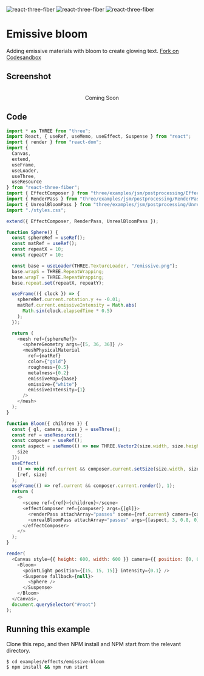 ![react-three-fiber](https://img.shields.io/badge/dynamic/json?url=https://raw.githubusercontent.com/onion2k/r3f-by-example/develop/examples/effects/emissive-bloom/package.json&label=react-three-fiber&query=$.dependencies['react-three-fiber']&color=green) ![react-three-fiber](https://img.shields.io/badge/dynamic/json?url=https://raw.githubusercontent.com/onion2k/r3f-by-example/develop/examples/effects/emissive-bloom/package.json&label=three&query=$.dependencies['three']&color=green) ![react-three-fiber](https://img.shields.io/badge/dynamic/json?url=https://raw.githubusercontent.com/onion2k/r3f-by-example/develop/examples/effects/emissive-bloom/package.json&label=@react-three/drei&query=$.dependencies['@react-three/drei']&color=green)

# Emissive bloom

Adding emissive materials with bloom to create glowing text. [Fork on Codesandbox](https://githubbox.com/onion2k/r3f-by-example/tree/develop/examples/effects/emissive-bloom)

## Screenshot
<div align="center">
  <br>
    Coming Soon
  <br>
</div>

## Code
```js
import * as THREE from "three";
import React, { useRef, useMemo, useEffect, Suspense } from "react";
import { render } from "react-dom";
import {
  Canvas,
  extend,
  useFrame,
  useLoader,
  useThree,
  useResource
} from "react-three-fiber";
import { EffectComposer } from "three/examples/jsm/postprocessing/EffectComposer";
import { RenderPass } from "three/examples/jsm/postprocessing/RenderPass";
import { UnrealBloomPass } from "three/examples/jsm/postprocessing/UnrealBloomPass";
import "./styles.css";

extend({ EffectComposer, RenderPass, UnrealBloomPass });

function Sphere() {
  const sphereRef = useRef();
  const matRef = useRef();
  const repeatX = 10;
  const repeatY = 10;

  const base = useLoader(THREE.TextureLoader, "/emissive.png");
  base.wrapS = THREE.RepeatWrapping;
  base.wrapT = THREE.RepeatWrapping;
  base.repeat.set(repeatX, repeatY);

  useFrame(({ clock }) => {
    sphereRef.current.rotation.y += -0.01;
    matRef.current.emissiveIntensity = Math.abs(
      Math.sin(clock.elapsedTime * 0.5)
    );
  });

  return (
    <mesh ref={sphereRef}>
      <sphereGeometry args={[5, 36, 36]} />
      <meshPhysicalMaterial
        ref={matRef}
        color={"gold"}
        roughness={0.5}
        metalness={0.2}
        emissiveMap={base}
        emissive={"white"}
        emissiveIntensity={1}
      />
    </mesh>
  );
}

function Bloom({ children }) {
  const { gl, camera, size } = useThree();
  const ref = useResource();
  const composer = useRef();
  const aspect = useMemo(() => new THREE.Vector2(size.width, size.height), [
    size
  ]);
  useEffect(
    () => void ref.current && composer.current.setSize(size.width, size.height),
    [ref, size]
  );
  useFrame(() => ref.current && composer.current.render(), 1);
  return (
    <>
      <scene ref={ref}>{children}</scene>
      <effectComposer ref={composer} args={[gl]}>
        <renderPass attachArray="passes" scene={ref.current} camera={camera} />
        <unrealBloomPass attachArray="passes" args={[aspect, 3, 0.8, 0]} />
      </effectComposer>
    </>
  );
}

render(
  <Canvas style={{ height: 600, width: 600 }} camera={{ position: [0, 0, 10] }}>
    <Bloom>
      <pointLight position={[15, 15, 15]} intensity={0.1} />
      <Suspense fallback={null}>
        <Sphere />
      </Suspense>
    </Bloom>
  </Canvas>,
  document.querySelector("#root")
);

```

## Running this example

Clone this repo, and then NPM install and NPM start from the relevant directory.

```bash
$ cd examples/effects/emissive-bloom
$ npm install && npm run start
```